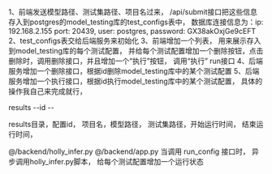 1、前端发送模型路径、测试集路径、项目名过来， /api/submit接口把这些信息存入到postgres的model_testing库的test_configs表中， 数据库连接信息为：ip: 192.168.2.155 port: 20439, user: postgres, password: GX38akOxjGe9cEFT
2、test_configs表交给后端服务来初始化
3、前端增加一个列表， 用来展示存入到model_testing库的每个测试配置， 并给每个测试配置增加一个删除按钮，点击删除时，调用删除接口，并且增加一个“执行”按钮， 调用“执行” run接口
4、后端服务增加一个删除接口，根据id删除model_testing库中的某个测试配置
5、后端服务增加一个执行接口，根据id执行model_testing库中的某个测试配置， 具体的操作我自己来完成就行，




results
    --id
        --


results目录，配置id， 项目名，模型路径， 测试集路径，开始运行时间， 结束运行时间，

@/backend/holly_infer.py 
@/backend/app.py  当调用 run_config 接口时， 异步调用holly_infer.py脚本， 给每个测试配置增加一个运行状态
